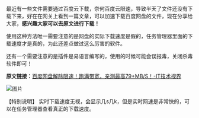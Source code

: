 最近有一些文件需要通过百度云下载，奈何百度云限速，导致半天了文件还没有下载下来，好在在网关上看到一篇文章，可以加速下载百度网盘的文件，现在分享给大家，**感兴趣大家可以去原文进行下载！**

使用这种方法唯一需要注意的是网盘的实际下载速度是假的，任务管理器里面的下载速度才是真的，为此还差点做过这么厉害的软件。

还有一个需要注意的是插件是易语言编写的，使用的时候可能会误报毒，关闭杀毒软件即可！

**原文链接：**[百度网盘解除限速！跑满带宽，亲测最高79+MB/S！-IT技术视界](https://www.itlooker.cn/167.html "百度网盘解除限速！跑满带宽，亲测最高79+MB/S！-IT技术视界")

![图片](https://img-blog.csdnimg.cn/img_convert/dbb1bc7f2612b59b6fca1d6536e88969.png)

【特别说明】 实时下载速度无视，会显示几s几k，但是实时网速是非常快的，可以在任务管理器查看真正的下载速度。
